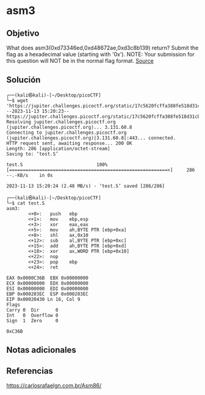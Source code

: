 # asm3
## Objetivo
What does asm3(0xd73346ed,0xd48672ae,0xd3c8b139) return? Submit the flag as a hexadecimal value (starting with '0x'). NOTE: Your submission for this question will NOT be in the normal flag format. [Source](https://jupiter.challenges.picoctf.org/static/17c5620fcffa388fe518d31cb4dd99a0/test.S)
## Solución
```
┌──(kali㉿kali)-[~/Desktop/picoCTF]
└─$ wget 'https://jupiter.challenges.picoctf.org/static/17c5620fcffa388fe518d31cb4dd99a0/test.S'
--2023-11-13 15:20:23--  https://jupiter.challenges.picoctf.org/static/17c5620fcffa388fe518d31cb4dd99a0/test.S
Resolving jupiter.challenges.picoctf.org (jupiter.challenges.picoctf.org)... 3.131.60.8
Connecting to jupiter.challenges.picoctf.org (jupiter.challenges.picoctf.org)|3.131.60.8|:443... connected.
HTTP request sent, awaiting response... 200 OK
Length: 286 [application/octet-stream]
Saving to: ‘test.S’

test.S                           100%[==========================================================>]     286  --.-KB/s    in 0s      

2023-11-13 15:20:24 (2.48 MB/s) - ‘test.S’ saved [286/286]

┌──(kali㉿kali)-[~/Desktop/picoCTF]
└─$ cat test.S         
asm3:
        <+0>:   push   ebp
        <+1>:   mov    ebp,esp
        <+3>:   xor    eax,eax
        <+5>:   mov    ah,BYTE PTR [ebp+0xa]
        <+8>:   shl    ax,0x10
        <+12>:  sub    al,BYTE PTR [ebp+0xc]
        <+15>:  add    ah,BYTE PTR [ebp+0xd]
        <+18>:  xor    ax,WORD PTR [ebp+0x10]
        <+22>:  nop
        <+23>:  pop    ebp
        <+24>:  ret    

EAX 0x0000C36B  EBX 0x00000000
ECX 0x00000000  EDX 0x00000000
ESI 0x00000000  EDI 0x00000000
EBP 0x000203EC  ESP 0x000203EC
EIP 0x00020430 Ln 16, Col 9
Flags
Carry 0  Dir      0
Int   0  Overflow 0
Sign  1  Zero     0

0xC36B
```
## Notas adicionales
## Referencias
https://carlosrafaelgn.com.br/Asm86/